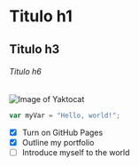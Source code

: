 # Titulo h1
## Titulo h3
###### Titulo h6

![Image of Yaktocat](https://octodex.github.com/images/yaktocat.png)

``` javascript
var myVar = "Hello, world!";
```

- [X] Turn on GitHub Pages
- [X] Outline my portfolio
- [ ] Introduce myself to the world
